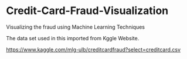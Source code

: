 # Credit-Card-Fraud-Visualization


Visualizing the fraud using Machine Learning Techniques


The data set used in this imported from Kggle Website.


https://www.kaggle.com/mlg-ulb/creditcardfraud?select=creditcard.csv
